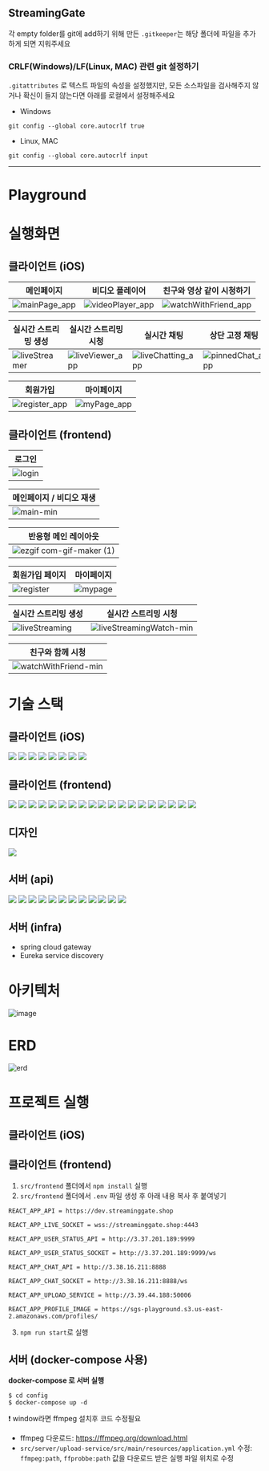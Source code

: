 StreamingGate
---

각 empty folder를 git에 add하기 위해 만든 `.gitkeeper`는 해당 폴더에 파일을 추가하게 되면 지워주세요

### CRLF(Windows)/LF(Linux, MAC) 관련 git 설정하기

`.gitattributes` 로 텍스트 파일의 속성을 설정했지만, 모든 소스파일을 검사해주지 않거나 확신이 들지 않는다면 
아래를 로컬에서 설정해주세요

- Windows
```
git config --global core.autocrlf true
```

- Linux, MAC
```
git config --global core.autocrlf input
```

---
# Playground

# 실행화면
## 클라이언트 (iOS)

| 메인페이지 | 비디오 플레이어 | 친구와 영상 같이 시청하기 |
|-------|-------|-------|
| ![mainPage_app](https://user-images.githubusercontent.com/73422344/154894562-d020a914-b692-4a7d-8c5c-a79c0d897614.gif) | ![videoPlayer_app](https://user-images.githubusercontent.com/73422344/154895222-6398b0d1-1260-43fb-b745-a761f1548f47.gif) | ![watchWithFriend_app](https://user-images.githubusercontent.com/73422344/154895237-485cc0b4-30ff-47e9-b9b4-d3c87327840a.gif) |

| 실시간 스트리밍 생성 | 실시간 스트리밍 시청 | 실시간 채팅 | 상단 고정 채팅 |
|-------|-------|-------|-------|
| ![liveStreamer](https://user-images.githubusercontent.com/73422344/154895854-03033fc1-cd71-4f49-bcba-e86b26af7f2d.gif) | ![liveViewer_app](https://user-images.githubusercontent.com/73422344/154895099-6d134209-8095-4e3c-9b2e-250ec97336eb.gif) | ![liveChatting_app](https://user-images.githubusercontent.com/73422344/154895117-a3b0f2d0-cfa7-49a1-a123-c8683903e24f.gif) | ![pinnedChat_app](https://user-images.githubusercontent.com/73422344/154895131-ea12c663-98b9-468f-b8ff-3d7dc08c5424.gif) |

| 회원가입 | 마이페이지 |
|-------|-------|
| ![register_app](https://user-images.githubusercontent.com/73422344/154894393-91eca694-821d-4e32-9f69-12498d2a5d5c.gif) | ![myPage_app](https://user-images.githubusercontent.com/73422344/154894598-27aa733d-9ff1-401e-b4a4-c8f39e1826b3.gif) | 


## 클라이언트 (frontend)

| 로그인 |
|------|
|![login](https://user-images.githubusercontent.com/35404137/154888253-a110a8fb-cc6f-4cc8-9cb3-43e29044b4d0.gif)|

| 메인페이지 / 비디오 재생 |
|------|
|![main-min](https://user-images.githubusercontent.com/35404137/154888984-e35d9c48-72c5-462c-b6a3-ddd4ba780fc0.gif)|

| 반응형 메인 레이아웃 |
|------|
|![ezgif com-gif-maker (1)](https://user-images.githubusercontent.com/35404137/154892740-42f41d84-3139-495a-be9a-854d3c9b2e20.gif)|

| 회원가입 페이지 | 마이페이지 |
|------|------|
|![register](https://user-images.githubusercontent.com/35404137/154832902-1b754e85-c456-400f-8b2b-4eb089f55c72.gif)|![mypage](https://user-images.githubusercontent.com/35404137/154834050-b219dbf6-6b3c-4bd4-9cb6-9083719368fb.gif)|

| 실시간 스트리밍 생성 | 실시간 스트리밍 시청 |
|------|-------|
|![liveStreaming](https://user-images.githubusercontent.com/35404137/154835797-76d304d5-12bb-4bd6-872d-f532758dac06.gif)|![liveStreamingWatch-min](https://user-images.githubusercontent.com/35404137/154889301-a5227870-e19e-4c0f-8e57-3b2806ccaaf2.gif)|

| 친구와 함께 시청 |
|------|
|![watchWithFriend-min](https://user-images.githubusercontent.com/35404137/154889792-4fcf504f-094d-4f83-8ab3-1d23da1541d0.gif)|

# 기술 스택
## 클라이언트 (iOS)
<img src="https://img.shields.io/badge/-Swift-F05138?&logo=Swift&logoColor=white&style=for-the-badge"> <img src="https://img.shields.io/badge/-UIkit-2396F3?style=for-the-badge"> <img src="https://img.shields.io/badge/-UIStoryboard-F8CF55?style=for-the-badge"> <img src="https://img.shields.io/badge/-WebRTC-333333?&logo=WebRTC&logoColor=white&style=for-the-badge"> <img src="https://img.shields.io/badge/-mediasoup ios client-20A6D1?style=for-the-badge"> <img src="https://img.shields.io/badge/-StompClientLib-000000?style=for-the-badge"> <img src="https://img.shields.io/badge/-StarScream-FFE200?style=for-the-badge"> <img src="https://img.shields.io/badge/-Combine-F05138?style=for-the-badge">

## 클라이언트 (frontend)
<img src="https://img.shields.io/badge/-Javascript-F7DF1E?&logo=JavaScript&logoColor=white&style=for-the-badge"> <img src="https://img.shields.io/badge/-React-61DAFB?&logo=React&logoColor=white&style=for-the-badge"> <img src="https://img.shields.io/badge/-Context API-61DAFB?&logo=React&logoColor=white&style=for-the-badge"> <img src="https://img.shields.io/badge/-prop types-61DAFB?&logo=React&logoColor=white&style=for-the-badge"> <img src="https://img.shields.io/badge/-Axios-5A29E4?style=for-the-badge"> <img src="https://img.shields.io/badge/-React Qeuery-FF4154?&logo=React Query&logoColor=white&style=for-the-badge"> <img src="https://img.shields.io/badge/-React Router-CA4245?&logo=ReactRouter&logoColor=white&style=for-the-badge"> <img src="https://img.shields.io/badge/-styled component-DB7093?&logo=styled-components&logoColor=white&style=for-the-badge"> <img src="https://img.shields.io/badge/-protoo client-B74244?style=for-the-badge"> <img src="https://img.shields.io/badge/-Stomp-000000?style=for-the-badge"> <img src="https://img.shields.io/badge/-SockJS Client-000000?style=for-the-badge"> <img src="https://img.shields.io/badge/-mediasoup client-20A6D1?style=for-the-badge"> <img src="https://img.shields.io/badge/-Webpack-8DD6F9?&logo=Webpack&logoColor=white&style=for-the-badge"> <img src="https://img.shields.io/badge/-Babel-F9DC3E?&logo=Babel&logoColor=white&style=for-the-badge"> <img src="https://img.shields.io/badge/-Prettier-F7B93E?&logo=Prettier&logoColor=white&style=for-the-badge"> <img src="https://img.shields.io/badge/-ESLint-4B32C3?&logo=ESLint&logoColor=white&style=for-the-badge"> <img src="https://img.shields.io/badge/-Storybook-FF4785?&logo=Storybook&logoColor=white&style=for-the-badge"> <img src="https://img.shields.io/badge/-GitHub Actions-2088FF?&logo=GitHub Actions&logoColor=white&style=for-the-badge"> <img src="https://img.shields.io/badge/-Chromatic-FC521F?style=for-the-badge">

## 디자인
<img src="https://img.shields.io/badge/-Figma-F24E1E?&logo=Figma&logoColor=white&style=for-the-badge"> 

## 서버 (api)
<img src="https://img.shields.io/badge/-Srping Boot-6db33f?&logo=Spring Boot&logoColor=white&style=for-the-badge"> <img src="https://img.shields.io/badge/-Spring Security-6DB33F?&logo=SpringSecurity&logoColor=white&style=for-the-badge"> <img src="https://img.shields.io/badge/-Node.js-339933?&logo=Node.js&logoColor=white&style=for-the-badge"> <img src="https://img.shields.io/badge/-Mediasoup-64BAFF?&logoColor=white&style=for-the-badge"> <img src="https://img.shields.io/badge/-WebSocket-FECC00?&logoColor=white&style=for-the-badge"> <img src="https://img.shields.io/badge/-SockJS-010101?&logoColor=white&style=for-the-badge"> <img src="https://img.shields.io/badge/-Stomp-010101?&logoColor=white&style=for-the-badge"> <img src="https://img.shields.io/badge/-MariaDB-003545?&logo=MariaDB&logoColor=white&style=for-the-badge"> <img src="https://img.shields.io/badge/-Redis-DF0000?&logo=Redis&Color=white&logoColor=white&style=for-the-badge"> <img src="https://img.shields.io/badge/-Amazon S3-569A31?&logo=AmazonS3&logoColor=white&style=for-the-badge"> <img src="https://img.shields.io/badge/-Amazon EC2-FF9900?&logoColor=white&style=for-the-badge"> <img src="https://img.shields.io/badge/-FFmpeg-007808?&logo=FFmpeg&logoColor=white&style=for-the-badge">

## 서버 (infra)
* spring cloud gateway
* Eureka service discovery

# 아키텍처
![image](https://user-images.githubusercontent.com/30483337/154809542-528377b5-569a-4daa-ae51-2e44d38afec6.png)


# ERD
![erd](https://user-images.githubusercontent.com/37957608/153554203-54de8715-6d91-4230-a032-53a05abb1113.png)

# 프로젝트 실행
## 클라이언트 (iOS)
## 클라이언트 (frontend)

1. `src/frontend` 폴더에서 `npm install` 실행
2. `src/frontend` 폴더에서 `.env` 파일 생성 후 아래 내용 복사 후 붙여넣기
```
REACT_APP_API = https://dev.streaminggate.shop

REACT_APP_LIVE_SOCKET = wss://streaminggate.shop:4443

REACT_APP_USER_STATUS_API = http://3.37.201.189:9999

REACT_APP_USER_STATUS_SOCKET = http://3.37.201.189:9999/ws

REACT_APP_CHAT_API = http://3.38.16.211:8888

REACT_APP_CHAT_SOCKET = http://3.38.16.211:8888/ws

REACT_APP_UPLOAD_SERVICE = http://3.39.44.188:50006

REACT_APP_PROFILE_IMAGE = https://sgs-playground.s3.us-east-2.amazonaws.com/profiles/
```
3. `npm run start`로 실행


## 서버 (docker-compose 사용)
**docker-compose 로 서버 실행**
```
$ cd config
$ docker-compose up -d
```
❗ window라면 ffmpeg 설치후 코드 수정필요
- ffmpeg 다운로드: https://ffmpeg.org/download.html
- `src/server/upload-service/src/main/resources/application.yml` 수정:
   `ffmpeg:path`, `ffprobbe:path` 값을 다운로드 받은 실행 파일 위치로 수정

